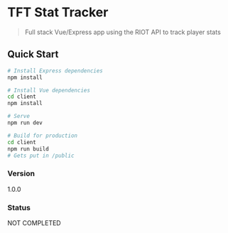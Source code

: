 # TFT Stat Tracker

> Full stack Vue/Express app using the RIOT API to track player stats

## Quick Start

```bash
# Install Express dependencies
npm install

# Install Vue dependencies
cd client
npm install

# Serve
npm run dev

# Build for production
cd client
npm run build
# Gets put in /public
```

### Version

1.0.0

### Status

NOT COMPLETED
